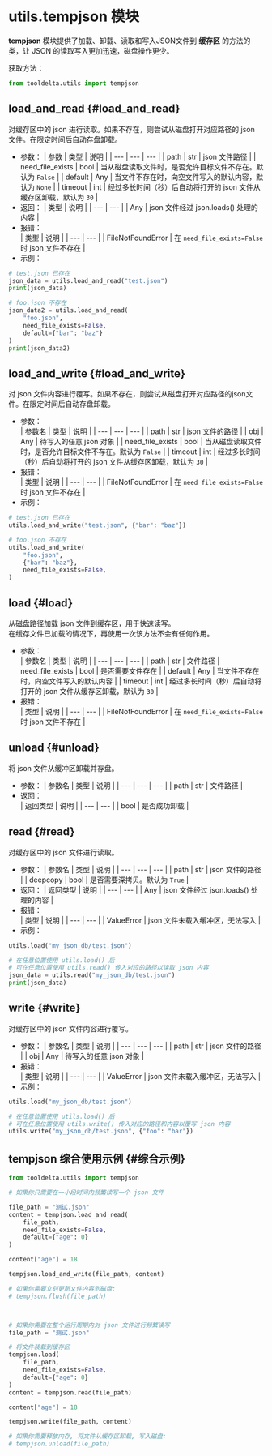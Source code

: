 # utils.tempjson 模块

**tempjson** 模块提供了加载、卸载、读取和写入JSON文件到 **缓存区** 的方法的类，让 JSON 的读取写入更加迅速，磁盘操作更少。

获取方法：
```python
from tooldelta.utils import tempjson
```

## load_and_read {#load_and_read}
对缓存区中的 json 进行读取。如果不存在，则尝试从磁盘打开对应路径的 json 文件。在限定时间后自动存盘卸载。
- 参数：
    | 参数 | 类型 | 说明 |
    | --- | --- | --- |
    | path | str | json 文件路径 |
    | need_file_exists | bool | 当从磁盘读取文件时，是否允许目标文件不存在。默认为 `False` |
    | default | Any | 当文件不存在时，向空文件写入的默认内容，默认为 `None` |
    | timeout | int | 经过多长时间（秒）后自动将打开的 json 文件从缓存区卸载，默认为 `30` |
- 返回：
    | 类型 | 说明 |
    | --- | --- |
    | Any | json 文件经过 json.loads() 处理的内容 |
- 报错：  
    | 类型 | 说明 |
    | --- | --- |
    | FileNotFoundError | 在 `need_file_exists=False` 时 json 文件不存在 |
- 示例：
```python
# test.json 已存在
json_data = utils.load_and_read("test.json")
print(json_data)

# foo.json 不存在
json_data2 = utils.load_and_read(
    "foo.json",
    need_file_exists=False,
    default={"bar": "baz"}
)
print(json_data2)
```

## load_and_write {#load_and_write}
对 json 文件内容进行覆写。如果不存在，则尝试从磁盘打开对应路径的json文件。在限定时间后自动存盘卸载。  
- 参数：  
    | 参数名 | 类型 | 说明 |
    | --- | --- | --- |
    | path | str | json 文件的路径 |
    | obj | Any | 待写入的任意 json 对象 |
    | need_file_exists | bool | 当从磁盘读取文件时，是否允许目标文件不存在。默认为 `False` |
    | timeout | int | 经过多长时间（秒）后自动将打开的 json 文件从缓存区卸载，默认为 `30` |
- 报错：  
    | 类型 | 说明 |
    | --- | --- |
    | FileNotFoundError | 在 `need_file_exists=False` 时 json 文件不存在 |
- 示例：
```python
# test.json 已存在
utils.load_and_write("test.json", {"bar": "baz"})

# foo.json 不存在
utils.load_and_write(
    "foo.json",
    {"bar": "baz"},
    need_file_exists=False,
)
```


## load {#load}
从磁盘路径加载 json 文件到缓存区，用于快速读写。  
在缓存文件已加载的情况下，再使用一次该方法不会有任何作用。  
- 参数：   
    | 参数名 | 类型 | 说明 |
    | --- | --- | --- |
    | path | str | 文件路径
    | need_file_exists | bool | 是否需要文件存在 |
    | default | Any | 当文件不存在时，向空文件写入的默认内容 |
    | timeout | int | 经过多长时间（秒）后自动将打开的 json 文件从缓存区卸载，默认为 `30` |
- 报错：  
    | 类型 | 说明 |
    | --- | --- |
    | FileNotFoundError | 在 `need_file_exists=False` 时 json 文件不存在 |


## unload {#unload}
将 json 文件从缓冲区卸载并存盘。
- 参数：
    | 参数名 | 类型 | 说明 |
    | --- | --- | --- |
    | path | str | 文件路径 |
- 返回：  
    | 返回类型 | 说明 |
    | --- | --- |
    | bool | 是否成功卸载 |


## read {#read}
对缓存区中的 json 文件进行读取。
- 参数：
    | 参数名 | 类型 | 说明 |
    | --- | --- | --- |
    | path | str | json 文件的路径 |
    | deepcopy | bool | 是否需要深拷贝。默认为 `True` |
- 返回：
    | 返回类型 | 说明 |
    | --- | --- |
    | Any | json 文件经过 json.loads() 处理的内容 |
- 报错：  
    | 类型 | 说明 |
    | --- | --- |
    | ValueError | json 文件未载入缓冲区，无法写入 |
- 示例：
```python
utils.load("my_json_db/test.json")

# 在任意位置使用 utils.load() 后
# 可在任意位置使用 utils.read() 传入对应的路径以读取 json 内容
json_data = utils.read("my_json_db/test.json")
print(json_data)
```


## write {#write}
对缓存区中的 json 文件内容进行覆写。
- 参数：
    | 参数名 | 类型 | 说明 |
    | --- | --- | --- |
    | path | str | json 文件的路径 |
    | obj | Any | 待写入的任意 json 对象 |
- 报错：  
    | 类型 | 说明 |
    | --- | --- |
    | ValueError | json 文件未载入缓冲区，无法写入 |
- 示例：
```python
utils.load("my_json_db/test.json")

# 在任意位置使用 utils.load() 后
# 可在任意位置使用 utils.write() 传入对应的路径和内容以覆写 json 内容
utils.write("my_json_db/test.json", {"foo": "bar"})
```


## tempjson 综合使用示例 {#综合示例}
```python
from tooldelta.utils import tempjson

# 如果你只需要在一小段时间内频繁读写一个 json 文件

file_path = "测试.json"
content = tempjson.load_and_read(
    file_path,
    need_file_exists=False,
    default={"age": 0}
)

content["age"] = 18

tempjson.load_and_write(file_path, content)

# 如果你需要立刻更新文件内容到磁盘:
# tempjson.flush(file_path)



# 如果你需要在整个运行周期内对 json 文件进行频繁读写
file_path = "测试.json"

# 将文件装载到缓存区
tempjson.load(
    file_path,
    need_file_exists=False,
    default={"age": 0}
)
content = tempjson.read(file_path)

content["age"] = 18

tempjson.write(file_path, content)

# 如果你需要释放内存, 将文件从缓存区卸载, 写入磁盘:
# tempjson.unload(file_path)

```